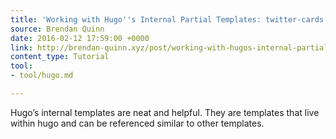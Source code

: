 ```yaml
---
title: 'Working with Hugo''s Internal Partial Templates: twitter-cards'
source: Brendan Quinn
date: 2016-02-12 17:59:00 +0000
link: http://brendan-quinn.xyz/post/working-with-hugos-internal-partial-templates-twitter-cards/
content_type: Tutorial
tool:
- tool/hugo.md

---
```

Hugo’s internal templates are neat and helpful. They are templates that live within hugo and can be referenced similar to other templates.





